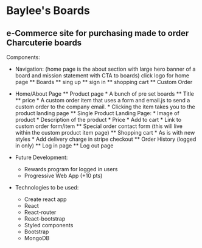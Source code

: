 # Baylee's Boards

## e-Commerce site for purchasing made to order Charcuterie boards

Components:
* Navigation: (home page is the about section with large hero banner of a board and mission statement with CTA to boards) click logo for home page
	** Boards
	** sing up
	** sign in
	** shopping cart
	** Custom Order
* Home/About Page
	** Product page
		* A bunch of pre set boards
			** Title
			** price
		* A custom order item that uses a form and email.js to send a custom order to the company email.
		* Clicking the item takes you to the product landing page
	** Single Product Landing Page: 
		* Image of product
		* Description of the product
		* Price
		* Add to cart
		* Link to custom order form/item
	** Special order contact form (this will live within the custom product item page)
	** Shopping cart
		* As is with new styles
		* Add delivery charge in stripe checkout
	** Order History (logged in only)
	** Log in page
	** Log out page

* Future Development:
	- Rewards program for logged in users
	- Progressive Web App (+10 pts)
	
* Technologies to be used:
	- Create react app
	- React
	- React-router
	- React-bootstrap
	- Styled components
	- Bootstrap
	- MongoDB
